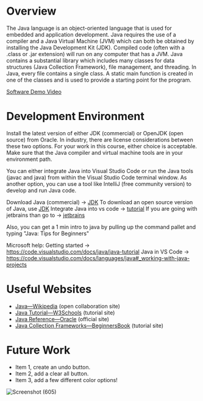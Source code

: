 
# Overview

The Java language is an object-oriented language that is used for embedded and application development. Java requires the use of a compiler and a Java Virtual Machine (JVM) which can both be obtained by installing the Java Development Kit (JDK). Compiled code (often with a .class or .jar extension) will run on any computer that has a JVM. Java contains a substantial library which includes many classes for data structures (Java Collection Framework), file management, and threading. In Java, every file contains a single class. A static main function is created in one of the classes and is used to provide a starting point for the program.

[Software Demo Video](https://www.youtube.com/watch?v=6dUNz3G20QU)

# Development Environment

Install the latest version of either JDK (commercial) or OpenJDK (open source) from Oracle. In industry, there are license considerations between these two options. For your work in this course, either choice is acceptable. Make sure that the Java compiler and virtual machine tools are in your environment path.

You can either integrate Java into Visual Studio Code or run the Java tools (javac and java) from within the Visual Studio Code terminal window. As another option, you can use a tool like IntelliJ (free community version) to develop and run Java code.

Download Java (commercial) -> [JDK](https://www.oracle.com/java/technologies/downloads/#jdk21-mac) 
To download an open source version of Java, use [JDK](https://jdk.java.net/)
Integrate Java into vs code -> [tutorial](https://code.visualstudio.com/docs/languages/java)
If you are going with jetbrains than go to -> [jetbrains](https://www.jetbrains.com/idea/)

Also, you can get a 1 min intro to java by pulling up the command pallet and typing "Java: Tips for Beginners"

Microsoft help:
Getting started -> https://code.visualstudio.com/docs/java/java-tutorial
Java in VS Code -> https://code.visualstudio.com/docs/languages/java#_working-with-java-projects

# Useful Websites

- [Java—Wikipedia](https://en.wikipedia.org/wiki/Java_(programming_language)) (open collaboration site)
- [Java Tutorial—W3Schools](https://www.w3schools.com/java/default.asp) (tutorial site)
- [Java Reference—Oracle](https://docs.oracle.com/en/java/javase/index.html) (official site)
- [Java Collection Frameworks—BeginnersBook](https://beginnersbook.com/java-collections-tutorials/) (tutorial site)

# Future Work

- Item 1, create an undo button.
- Item 2, add a clear all button.
- Item 3, add a few different color options! 

![Screenshot (605)](https://user-images.githubusercontent.com/61022113/125803589-76fccd93-c8ba-4358-8aa1-4637f52a39ec.png)
